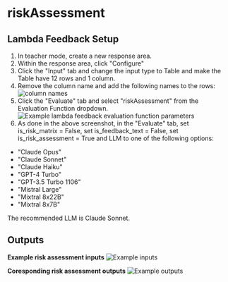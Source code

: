 # riskAssessment

## Lambda Feedback Setup
1. In teacher mode, create a new response area.
2. Within the response area, click "Configure"
3. Click the "Input" tab and change the input type to Table and make the Table have 12 rows and 1 column.
4. Remove the column name and add the following names to the rows:
![column names](https://github.com/lambda-feedback/riskAssessment/blob/main/app/docs/response%20area.png)
5. Click the "Evaluate" tab and select "riskAssessment" from the Evaluation Function dropdown.
![Example lambda feedback evaluation function parameters](https://github.com/lambda-feedback/riskAssessment/blob/main/app/docs/example%20lambda%20feedback%20parameters.png)
6. As done in the above screenshot, in the "Evaluate" tab, set is_risk_matrix = False, set is_feedback_text = False, set is_risk_assessment = True and LLM to one of the following options:
- "Claude Opus"
- "Claude Sonnet"
- "Claude Haiku"
- "GPT-4 Turbo"
- "GPT-3.5 Turbo 1106"
- "Mistral Large"
- "Mixtral 8x22B"
- "Mixtral 8x7B"

The recommended LLM is Claude Sonnet.

## Outputs
**Example risk assessment inputs**
![Example inputs](https://github.com/lambda-feedback/riskAssessment/blob/main/app/docs/example%20inputs.png)

**Coresponding risk assessment outputs**
![Example outputs](https://github.com/lambda-feedback/riskAssessment/blob/main/app/docs/example%20ouptut.png)
